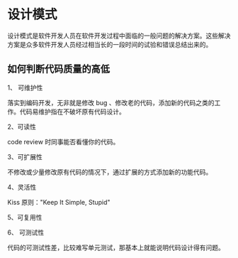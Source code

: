 # 设计模式

设计模式是软件开发人员在软件开发过程中面临的一般问题的解决方案。这些解决方案是众多软件开发人员经过相当长的一段时间的试验和错误总结出来的。

## 如何判断代码质量的高低

1、 可维护性

落实到编码开发，无非就是修改 bug 、修改老的代码，添加新的代码之类的工作。代码易维护指在不破坏原有代码设计。

2、可读性

code review 时同事能否看懂你的代码。

3、可扩展性

不修改或少量修改原有代码的情况下，通过扩展的方式添加新的功能代码。

4、灵活性

Kiss 原则："Keep It Simple, Stupid" 

5、可复用性



6、 可测试性

代码的可测试性差，比较难写单元测试，那基本上就能说明代码设计得有问题。